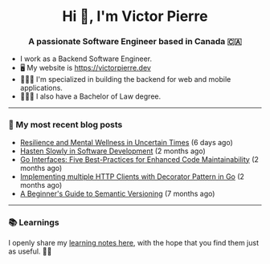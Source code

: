 <h1 align="center">Hi 👋, I'm Victor Pierre</h1>
<h3 align="center">A passionate Software Engineer based in Canada 🇨🇦</h3>

- I work as a Backend Software Engineer.
- 🖥 My website is https://victorpierre.dev
- 👨🏻‍💻 I'm specialized in building the backend for web and mobile applications.
- 👨🏻‍⚖️ I also have a Bachelor of Law degree.

---

### 📝 My most recent blog posts

- [Resilience and Mental Wellness in Uncertain Times](https://victorpierre.dev/blog/mental-health/) (6 days ago)
- [Hasten Slowly in Software Development](https://victorpierre.dev/blog/festina-lente/) (2 months ago)
- [Go Interfaces: Five Best-Practices for Enhanced Code Maintainability](https://victorpierre.dev/blog/five-go-interfaces-best-practices/) (2 months ago)
- [Implementing multiple HTTP Clients with Decorator Pattern in Go](https://victorpierre.dev/blog/decorator-pattern-in-go/) (2 months ago)
- [A Beginner&#39;s Guide to Semantic Versioning](https://victorpierre.dev/blog/beginners-guide-semantic-versioning/) (7 months ago)

---

### 📚 Learnings
I openly share my [learning notes here](https://victorpierre.dev/learning/), with the hope that you find them just as useful. 🙇🏻
